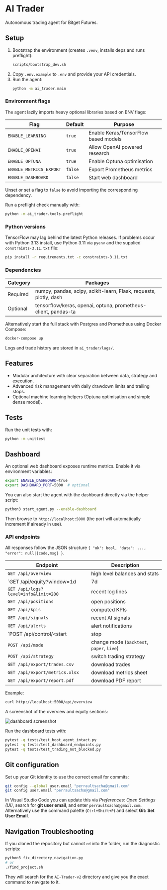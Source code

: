 # AI Trader

Autonomous trading agent for Bitget Futures.

## Setup

1. Bootstrap the environment (creates `.venv`, installs deps and runs preflight):
   ```bash
   scripts/bootstrap_dev.sh
   ```
2. Copy `.env.example` to `.env` and provide your API credentials.
3. Run the agent:
   ```bash
   python -m ai_trader.main
   ```

### Environment flags

The agent lazily imports heavy optional libraries based on ENV flags:

| Flag | Default | Purpose |
| ---- | ------- | ------- |
| `ENABLE_LEARNING` | `true` | Enable Keras/TensorFlow based models |
| `ENABLE_OPENAI` | `true` | Allow OpenAI powered research |
| `ENABLE_OPTUNA` | `true` | Enable Optuna optimisation |
| `ENABLE_METRICS_EXPORT` | `false` | Export Prometheus metrics |
| `ENABLE_DASHBOARD` | `false` | Start web dashboard |

Unset or set a flag to `false` to avoid importing the corresponding dependency.

Run a preflight check manually with:

```bash
python -m ai_trader.tools.preflight
```

### Python versions

TensorFlow may lag behind the latest Python releases. If problems occur with
Python 3.13 install, use Python 3.11 via `pyenv` and the supplied
`constraints-3.11.txt` file:

```bash
pip install -r requirements.txt -c constraints-3.11.txt
```

### Dependencies

| Category | Packages |
| -------- | -------- |
| Required | numpy, pandas, scipy, scikit-learn, Flask, requests, plotly, dash |
| Optional | tensorflow/keras, openai, optuna, prometheus-client, pandas-ta |

Alternatively start the full stack with Postgres and Prometheus using Docker Compose:

```bash
docker-compose up
```

Logs and trade history are stored in `ai_trader/logs/`.

## Features

- Modular architecture with clear separation between data, strategy and execution.
- Advanced risk management with daily drawdown limits and trailing stops.
- Optional machine learning helpers (Optuna optimisation and simple dense model).

## Tests

Run the unit tests with:

```bash
python -m unittest
```

## Dashboard

An optional web dashboard exposes runtime metrics. Enable it via environment variables:

```bash
export ENABLE_DASHBOARD=true
export DASHBOARD_PORT=5000  # optional
```

You can also start the agent with the dashboard directly via the helper script:

```bash
python3 start_agent.py --enable-dashboard
```

Then browse to `http://localhost:5000` (the port will automatically increment if
already in use).

### API endpoints

All responses follow the JSON structure `{ "ok": bool, "data": ..., "error": null|{code,msg} }`.

| Endpoint | Description |
| -------- | ----------- |
| `GET /api/overview` | high level balances and stats |
| `GET /api/equity?window=1d|7d|30d|all` | equity curve |
| `GET /api/logs?level=info&limit=200` | recent log lines |
| `GET /api/positions` | open positions |
| `GET /api/kpis` | computed KPIs |
| `GET /api/signals` | recent AI signals |
| `GET /api/alerts` | alert notifications |
| `POST /api/control/<start|stop|pause|resume>` | publish control events |
| `POST /api/mode` | change mode (`backtest`, `paper`, `live`) |
| `POST /api/strategy` | switch trading strategy |
| `GET /api/export/trades.csv` | download trades |
| `GET /api/export/metrics.xlsx` | download metrics sheet |
| `GET /api/export/report.pdf` | download PDF report |

Example:

```bash
curl http://localhost:5000/api/overview
```

A screenshot of the overview and equity sections:

![dashboard screenshot](docs/dashboard_overview.png)

Run the dashboard tests with:

```bash
pytest -q tests/test_boot_agent_intact.py
pytest -q tests/test_dashboard_endpoints.py
pytest -q tests/test_trading_not_blocked.py
```

## Git configuration

Set up your Git identity to use the correct email for commits:

```bash
git config --global user.email "perraultsacha@gmail.com"
git config user.email "perraultsacha@gmail.com"
```

In Visual Studio Code you can update this via *Preferences: Open Settings (UI)*,
search for **git user email**, and enter `perraultsacha@gmail.com`. Alternatively
use the command palette (`Ctrl+Shift+P`) and select **Git: Set User Email**.

## Navigation Troubleshooting

If you cloned the repository but cannot `cd` into the folder, run the diagnostic scripts:

```bash
python3 fix_directory_navigation.py
# or
./find_project.sh
```

They will search for the `AI-Trader-v2` directory and give you the exact command to navigate to it.

